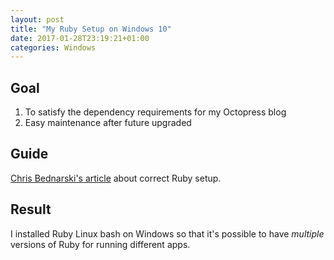 ```yaml
---
layout: post
title: "My Ruby Setup on Windows 10"
date: 2017-01-28T23:19:21+01:00
categories: Windows
---
```


Goal
---

1. To satisfy the dependency requirements for my Octopress blog
2. Easy maintenance after future upgraded

Guide
---

[Chris Bednarski's article][guide] about correct Ruby setup.

Result
---

I installed Ruby Linux bash on Windows so that it's possible to have
*multiple* versions of Ruby for running different apps.

[guide]: https://cbednarski.com/articles/installing-ruby/
